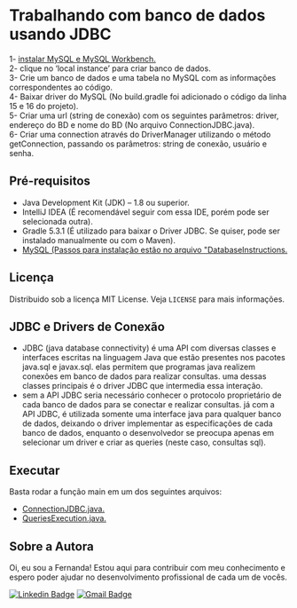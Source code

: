  # Trabalhando com banco de dados usando JDBC
1- <a href="https://dev.mysql.com/downloads/workbench/">instalar MySQL e MySQL Workbench.</a> <br>
2- clique no ‘local instance’ para criar banco de dados. <br>
3- Crie um banco de dados e uma tabela no MySQL com as informações correspondentes ao código. <br>
4- Baixar driver do MySQL (No build.gradle foi adicionado o código da linha 15 e 16 do projeto). <br>
5- Criar uma url (string de conexão) com os seguintes parâmetros: driver, endereço do BD e nome do BD (No arquivo ConnectionJDBC.java). <br>
6- Criar uma connection através do DriverManager utilizando o método getConnection, passando os parâmetros: string de conexão, usuário e senha.

## Pré-requisitos 
- Java Development Kit (JDK) – 1.8 ou superior.
- IntelliJ IDEA (É recomendável seguir com essa IDE, porém pode ser selecionada outra). <br>
- Gradle 5.3.1 (É utilizado para baixar o Driver JDBC. Se quiser, pode ser instalado manualmente ou com o Maven). <br>
- <a href="https://github.com/danielkv7/jdbc-basico/blob/master/src/main/java/part1/DatabaseInstructions">MySQL (Passos para instalação estão no arquivo "DatabaseInstructions.</a>

## Licença
Distribuido sob a licença MIT License. Veja `LICENSE` para mais informações.

## JDBC e Drivers de Conexão
- JDBC (java database connectivity) é uma API com diversas classes e interfaces escritas na linguagem Java que estão presentes nos pacotes java.sql e javax.sql. elas permitem que programas java realizem conexões em banco de dados para realizar consultas. uma dessas classes principais é o driver JDBC que intermedia essa interação.
- sem a API JDBC seria necessário conhecer o protocolo proprietário de cada banco de dados para se conectar e realizar consultas. já com a API JDBC, é utilizada somente uma interface java para qualquer banco de dados, deixando o driver implementar as especificações de cada banco de dados, enquanto o desenvolvedor se preocupa apenas em selecionar um driver e criar as queries (neste caso, consultas sql).

## Executar
Basta rodar a função main em um dos seguintes arquivos:
- <a href="https://github.com/FernandaMakiHirose/jdbc-basico/blob/main/src/main/java/part2/ConnectionJDBC.java">ConnectionJDBC.java.</a> <br>
- <a href="https://github.com/FernandaMakiHirose/jdbc-basico/blob/main/src/main/java/part3/QueriesExecution.java">QueriesExecution.java.</a> <br>

## Sobre a Autora
Oi, eu sou a Fernanda! Estou aqui para contribuir com meu conhecimento e espero poder ajudar no desenvolvimento profissional de cada um de vocês.

[![Linkedin Badge](https://img.shields.io/badge/-Fernanda_Maki_Hirose-blue?style=flat-square&logo=Linkedin&logoColor=white&link=https://www.linkedin.com/in/fernanda-maki-hirose-801117208/)](https://www.linkedin.com/in/fernanda-maki-hirose-801117208/)  [![Gmail Badge](https://img.shields.io/badge/-femahi2020@gmail.com-c14438?style=flat-square&logo=Gmail&logoColor=white&link=mailto:femahi2020@gmail.com)](mailto:femahi2020@gmail.com)
